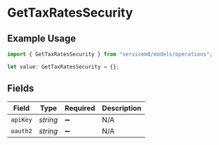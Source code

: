 # GetTaxRatesSecurity

## Example Usage

```typescript
import { GetTaxRatesSecurity } from "servicem8/models/operations";

let value: GetTaxRatesSecurity = {};
```

## Fields

| Field              | Type               | Required           | Description        |
| ------------------ | ------------------ | ------------------ | ------------------ |
| `apiKey`           | *string*           | :heavy_minus_sign: | N/A                |
| `oauth2`           | *string*           | :heavy_minus_sign: | N/A                |